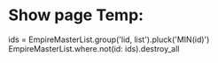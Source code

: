 # Show page Temp:

ids = EmpireMasterList.group('lid, list').pluck('MIN(id)')
EmpireMasterList.where.not(id: ids).destroy_all
